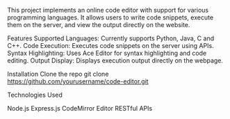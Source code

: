 This project implements an online code editor with support for various programming languages. It allows users to write code snippets, execute them on the server, and view the output directly on the website.

Features
Supported Languages: Currently supports Python, Java, C and C++.
Code Execution: Executes code snippets on the server using APIs.
Syntax Highlighting: Uses Ace Editor for syntax highlighting and code editing.
Output Display: Displays execution output directly on the webpage.

Installation
Clone the repo
git clone https://github.com/yourusername/code-editor.git

Technologies Used

Node.js
Express.js
CodeMirror Editor
RESTful APIs
